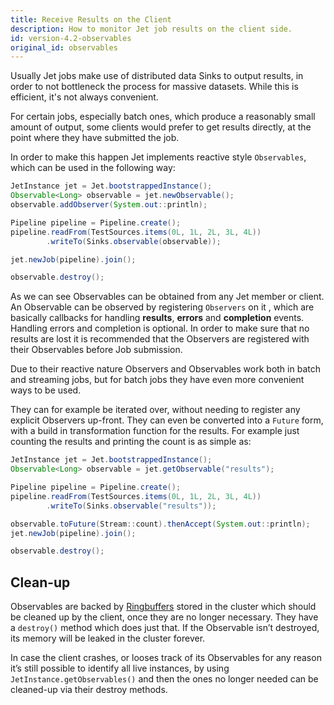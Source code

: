 ```yaml
---
title: Receive Results on the Client
description: How to monitor Jet job results on the client side.
id: version-4.2-observables
original_id: observables
---
```


Usually Jet jobs make use of distributed data Sinks to output results,
in order to not bottleneck the process for massive datasets. While this
is efficient, it's not always convenient.

For certain jobs, especially batch ones, which produce a reasonably
small amount of output, some clients would prefer to get results
directly, at the point where they have submitted the job.

In order to make this happen Jet implements reactive style
`Observables`, which can be used in the following way:

```java
JetInstance jet = Jet.bootstrappedInstance();
Observable<Long> observable = jet.newObservable();
observable.addObserver(System.out::println);

Pipeline pipeline = Pipeline.create();
pipeline.readFrom(TestSources.items(0L, 1L, 2L, 3L, 4L))
        .writeTo(Sinks.observable(observable));

jet.newJob(pipeline).join();

observable.destroy();
```

As we can see Observables can be obtained from any Jet member or
client. An Observable can be observed by registering `Observers` on it
, which are basically callbacks for handling **results**, **errors** and
 **completion** events. Handling errors and completion is optional. In
 order to make sure that no results are lost it is recommended that the
 Observers are registered with their Observables before Job submission.

Due to their reactive nature Observers and Observables work both in
batch and streaming jobs, but for batch jobs they have even more
convenient ways to be used.

They can for example be iterated over, without needing to register any
explicit Observers up-front. They can even be converted into a `Future`
form, with a build in transformation function for the results. For
example just counting the results and printing the count is as simple
as:

```java
JetInstance jet = Jet.bootstrappedInstance();
Observable<Long> observable = jet.getObservable("results");

Pipeline pipeline = Pipeline.create();
pipeline.readFrom(TestSources.items(0L, 1L, 2L, 3L, 4L))
        .writeTo(Sinks.observable("results"));

observable.toFuture(Stream::count).thenAccept(System.out::println);
jet.newJob(pipeline).join();

observable.destroy();
```

## Clean-up

Observables are backed by
[Ringbuffers](/javadoc/4.2/com/hazelcast/ringbuffer/Ringbuffer.html)
stored in the cluster which should be cleaned up by the client, once
they are no longer necessary. They have a `destroy()` method which does
just that. If the Observable isn’t destroyed, its memory will be leaked
in the cluster forever.

In case the client crashes, or looses track of its Observables for any
reason it’s still possible to identify all live instances, by using
`JetInstance.getObservables()` and then the ones no longer needed can be
cleaned-up via their destroy methods.
